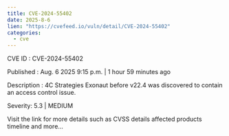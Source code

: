 ```yaml
--- 
title: CVE-2024-55402
date: 2025-8-6
lien: "https://cvefeed.io/vuln/detail/CVE-2024-55402"
categories:
  - cve
---
```


CVE ID : CVE-2024-55402

Published :  Aug. 6
2025
9:15 p.m. | 1 hour
59 minutes ago

Description : 4C Strategies Exonaut before v22.4 was discovered to contain an access control issue.

Severity: 5.3 | MEDIUM

Visit the link for more details
such as CVSS details
affected products
timeline
and more...
